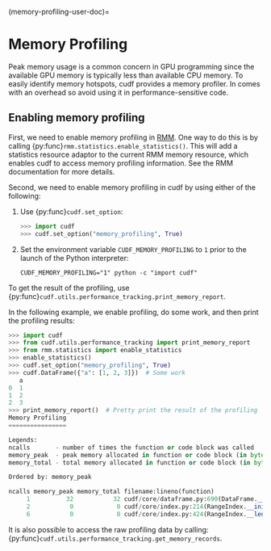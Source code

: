 (memory-profiling-user-doc)=

# Memory Profiling

Peak memory usage is a common concern in GPU programming since the available GPU memory is typically less than available CPU memory. To easily identify memory hotspots, cudf provides a memory profiler. In comes with an overhead so avoid using it in performance-sensitive code.

## Enabling memory profiling

First, we need to enable memory profiling in [RMM](https://docs.rapids.ai/api/rmm/stable/guide/). One way to do this is by calling {py:func}`rmm.statistics.enable_statistics()`. This will add a statistics resource adaptor to the current RMM memory resource, which enables cudf to access memory profiling information. See the RMM documentation for more details.

Second, we need to enable memory profiling in cudf by using either of the following:

1. Use {py:func}`cudf.set_option`:

    ```python
    >>> import cudf
    >>> cudf.set_option("memory_profiling", True)
    ```

2. Set the environment variable ``CUDF_MEMORY_PROFILING`` to ``1`` prior to the
launch of the Python interpreter:

    ```
    CUDF_MEMORY_PROFILING="1" python -c "import cudf"
    ```

To get the result of the profiling, use {py:func}`cudf.utils.performance_tracking.print_memory_report`.

In the following example, we enable profiling, do some work, and then print the profiling results:

```python
>>> import cudf
>>> from cudf.utils.performance_tracking import print_memory_report
>>> from rmm.statistics import enable_statistics
>>> enable_statistics()
>>> cudf.set_option("memory_profiling", True)
>>> cudf.DataFrame({"a": [1, 2, 3]})  # Some work
   a
0  1
1  2
2  3
>>> print_memory_report()  # Pretty print the result of the profiling
Memory Profiling
================

Legends:
ncalls       - number of times the function or code block was called
memory_peak  - peak memory allocated in function or code block (in bytes)
memory_total - total memory allocated in function or code block (in bytes)

Ordered by: memory_peak

ncalls memory_peak memory_total filename:lineno(function)
     1          32           32 cudf/core/dataframe.py:690(DataFrame.__init__)
     2           0            0 cudf/core/index.py:214(RangeIndex.__init__)
     6           0            0 cudf/core/index.py:424(RangeIndex.__len__)
```

It is also possible to access the raw profiling data by calling: {py:func}`cudf.utils.performance_tracking.get_memory_records`.
